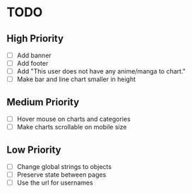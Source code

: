 # TODO

## High Priority

- [ ] Add banner
- [ ] Add footer
- [ ] Add "This user does not have any anime/manga to chart."
- [ ] Make bar and line chart smaller in height

## Medium Priority

- [ ] Hover mouse on charts and categories
- [ ] Make charts scrollable on mobile size

## Low Priority

- [ ] Change global strings to objects
- [ ] Preserve state between pages
- [ ] Use the url for usernames
